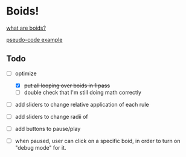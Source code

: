 # Boids!

[what are boids?](https://cs.stanford.edu/people/eroberts/courses/soco/projects/2008-09/modeling-natural-systems/boids.html)

[pseudo-code example](https://vergenet.net/~conrad/boids/pseudocode.html)

## Todo
- [ ] optimize
  - [x] ~~put all looping over boids in 1 pass~~
  - [ ] double check that I'm still doing math correctly
- [ ] add sliders to change relative application of each rule
- [ ] add sliders to change radii of 
- [ ] add buttons to pause/play
- [ ] when paused, user can click on a specific boid, in order to turn on "debug mode" for it.


